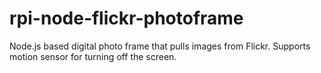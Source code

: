 # rpi-node-flickr-photoframe
Node.js based digital photo frame that pulls images from Flickr. Supports motion sensor for turning off the screen.
